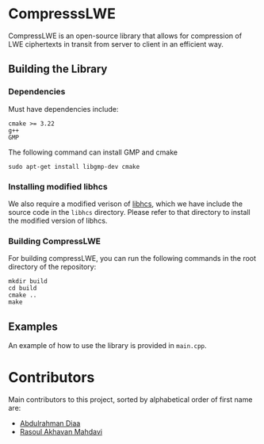 # CompresssLWE
CompressLWE is an open-source library that allows for compression of LWE ciphertexts in transit from server to client in an efficient way.

## Building the Library

### Dependencies
Must have dependencies include:
```
cmake >= 3.22
g++
GMP
```
The following command can install GMP and cmake
```
sudo apt-get install libgmp-dev cmake
```

### Installing modified libhcs
We also require a modified verison of [libhcs](https://github.com/tiehuis/libhcs), which we have include the source code in the ```libhcs``` directory. Please refer to that directory to install the modified version of libhcs.

### Building CompressLWE
For building compressLWE, you can run the following commands in the root directory of the repository:
```
mkdir build
cd build
cmake ..
make
```

## Examples
An example of how to use the library is provided in ```main.cpp```.


# Contributors
Main contributors to this project, sorted by alphabetical order of first name are:
- [Abdulrahman Diaa](https://www.linkedin.com/in/abdulrahman-diaa-555300126/)
- [Rasoul Akhavan Mahdavi](https://rasoulam.github.io/)
